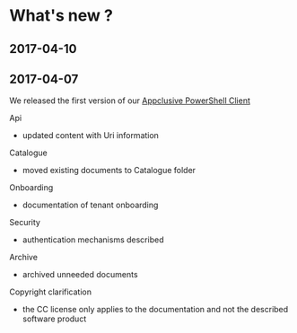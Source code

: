 # What's new ?

## 2017-04-10

## 2017-04-07

We released the first version of our [Appclusive PowerShell Client](Clients/PowerShell/)

Api

* updated content with Uri information

Catalogue

* moved existing documents to Catalogue folder

Onboarding

* documentation of tenant onboarding

Security

* authentication mechanisms described

Archive

* archived unneeded documents

Copyright clarification

* the CC license only applies to the documentation and not the described software product
